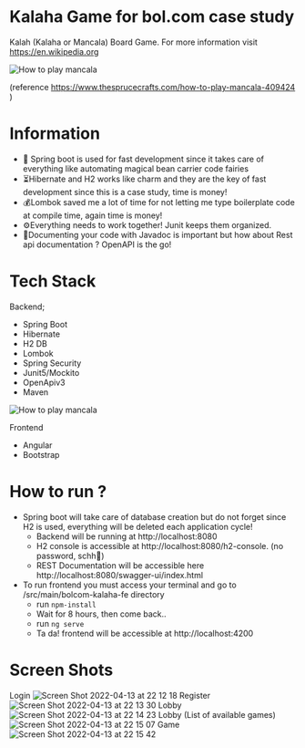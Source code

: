 # Kalaha Game for bol.com case study

Kalah (Kalaha or Mancala) Board Game. For more information visit https://en.wikipedia.org

![How to play mancala](https://www.thesprucecrafts.com/thmb/YFWtK83D2opopm846zMVs3kFbPE=/700x0/filters:no_upscale():max_bytes(150000):strip_icc():format(webp)/SPR_409424-how-to-play-mancala-a8d885a87c904a2babb946896f1870bb.gif)

(reference https://www.thesprucecrafts.com/how-to-play-mancala-409424 )

# Information

- :fairy: Spring boot is used for fast development since it takes care of everything like automating magical bean carrier code fairies
- :hourglass_flowing_sand:Hibernate and H2 works like charm and they are the key of fast development since this is a case study, time is money!
- :moneybag:Lombok saved me a lot of time for not letting me type boilerplate code at compile time, again time is money!
- :gear:Everything needs to work together! Junit keeps them organized.
- :bookmark_tabs:Documenting your code with Javadoc is important but how about Rest api documentation ? OpenAPI is the go!


# Tech Stack

Backend;

* Spring Boot
* Hibernate
* H2 DB
* Lombok
* Spring Security
* Junit5/Mockito
* OpenApiv3
* Maven

![How to play mancala](https://www.infotechacademy.com.tr/content/blog/frontback2.png)

Frontend

* Angular
* Bootstrap

# How to run ?

- Spring boot will take care of database creation but do not forget since H2 is used, everything will be deleted each application cycle!
  - Backend will be running at http://localhost:8080
  - H2 console is accessible at http://localhost:8080/h2-console. (no password, schh:shushing_face:)
  - REST Documentation will be accessible here http://localhost:8080/swagger-ui/index.html
- To run frontend you must access your terminal and go to /src/main/bolcom-kalaha-fe directory
  - run `npm-install`
  - Wait for 8 hours, then come back..
  - run `ng serve`
  - Ta da! frontend will be accessible at http://localhost:4200
 
# Screen Shots

Login
![Screen Shot 2022-04-13 at 22 12 18](https://user-images.githubusercontent.com/16269104/163253176-2433da74-f76b-452b-bb0c-de4201d43d42.png)
Register
![Screen Shot 2022-04-13 at 22 13 30](https://user-images.githubusercontent.com/16269104/163253347-a209049d-d511-465b-9ed6-c16df2da7aaa.png)
Lobby
![Screen Shot 2022-04-13 at 22 14 23](https://user-images.githubusercontent.com/16269104/163253464-1634c35a-e4c8-4731-a1a7-d97781569779.png)
Lobby (List of available games)
![Screen Shot 2022-04-13 at 22 15 07](https://user-images.githubusercontent.com/16269104/163253575-725fc0f6-9152-4975-ae09-ad7242c66e57.png)
Game
![Screen Shot 2022-04-13 at 22 15 42](https://user-images.githubusercontent.com/16269104/163253621-c8fa8686-77b3-4159-8a8a-e9d2575aa3b9.png)


